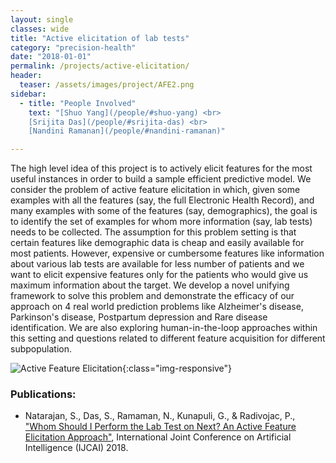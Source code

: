 ```yaml
---
layout: single
classes: wide
title: "Active elicitation of lab tests"
category: "precision-health"
date: "2018-01-01"
permalink: /projects/active-elicitation/
header:
  teaser: /assets/images/project/AFE2.png
sidebar:
  - title: "People Involved"
    text: "[Shuo Yang](/people/#shuo-yang) <br>
    [Srijita Das](/people/#srijita-das) <br>
    [Nandini Ramanan](/people/#nandini-ramanan)"

---
```


The high level idea of this project is to actively elicit features for the most useful instances in order to build a sample efficient predictive model. We consider the problem of active feature elicitation in which, given some examples with all the features (say, the full Electronic Health Record), and many examples with some of the features (say, demographics), the goal is to identify the set of examples for whom more information (say, lab tests) needs to be collected. The assumption for this problem setting is that certain features like demographic data is cheap and easily available for most patients. However, expensive or cumbersome features like information about various lab tests are available for less number of patients and we want to elicit expensive features only for the patients who would give us maximum information about the target. We develop a novel unifying framework to solve this problem and demonstrate the efficacy of our approach on 4 real world prediction problems like Alzheimer's disease, Parkinson's disease, Postpartum depression and Rare disease identification. We are also exploring human-in-the-loop approaches within this setting and questions related to different feature acquisition for different subpopulation.

![Active Feature Elicitation](/assets/images/project/AFE.png){:class="img-responsive"}
### Publications:
* Natarajan, S., Das, S., Ramaman, N., Kunapuli, G., & Radivojac, P., ["Whom Should I Perform the Lab Test on Next? An Active Feature Elicitation Approach"](https://www.ijcai.org/proceedings/2018/486), International Joint Conference on Artificial Intelligence (IJCAI) 2018.
